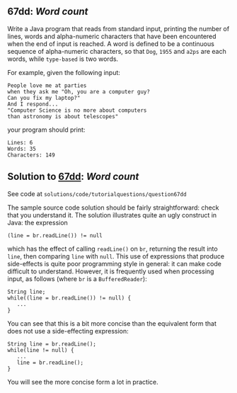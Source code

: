 ## 67dd: *Word count*

Write a Java program that reads from standard input, printing the number of lines, words and alpha-numeric characters
that have been encountered when the end of input is reached.  A word is defined to be a continuous sequence of alpha-numeric characters, so that
`Dog`, `1955` and `a2ps` are each words, while `type-based` is two words.

For example, given the following input:

```
People love me at parties
when they ask me "Oh, you are a computer guy?
Can you fix my laptop?"
And I respond...
"Computer Science is no more about computers
than astronomy is about telescopes"
```

your program should print:

```
Lines: 6
Words: 35
Characters: 149
```

## Solution to [67dd](../questions/67dd): *Word count*

See code at `solutions/code/tutorialquestions/question67dd`

The sample source code solution should be fairly straightforward: check that you understand it.
The solution illustrates quite an ugly construct in Java: the expression

```
(line = br.readLine()) != null
```

which has the effect of calling `readLine()` on `br`, returning the result into `line`,
then comparing `line` with `null`.  This use of expressions that produce side-effects is
quite poor programming style in general: it can make code difficult to understand.  However, it is frequently
used when processing input, as follows (where `br` is a `BufferedReader`):

```
String line;
while((line = br.readLine()) != null) {
   ...
}
```

You can see that this is a bit more concise than the equivalent form that does not use a
side-effecting expression:

```
String line = br.readLine();
while(line != null) {
   ...
   line = br.readLine();
}
```

You will see the more concise form a lot in practice.
